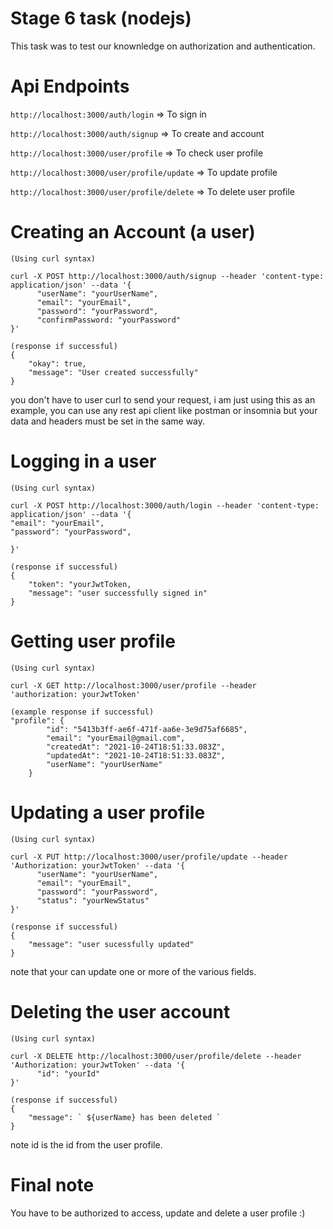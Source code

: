 # Stage 6 task (nodejs)

This task was to test our knownledge on authorization and authentication.

# Api Endpoints

`http://localhost:3000/auth/login` => To sign in

`http://localhost:3000/auth/signup` => To create and account

`http://localhost:3000/user/profile` => To check user profile

`http://localhost:3000/user/profile/update` => To update profile

`http://localhost:3000/user/profile/delete` => To delete user profile

# Creating an Account (a user)

```
(Using curl syntax)

curl -X POST http://localhost:3000/auth/signup --header 'content-type: application/json' --data '{
      "userName": "yourUserName",
      "email": "yourEmail",
      "password": "yourPassword",
      "confirmPassword: "yourPassword"
}'

(response if successful)
{
    "okay": true,
    "message": "User created successfully"
}
```

you don't have to user curl to send your request, i am just using this as an example, you can use any rest api client like postman or insomnia but your data and headers must be set in the same way.

# Logging in a user

```
(Using curl syntax)

curl -X POST http://localhost:3000/auth/login --header 'content-type: application/json' --data '{
"email": "yourEmail",
"password": "yourPassword",

}'

(response if successful)
{
    "token": "yourJwtToken,
    "message": "user successfully signed in"
}
```

# Getting user profile

```
(Using curl syntax)

curl -X GET http://localhost:3000/user/profile --header 'authorization: yourJwtToken'

(example response if successful)
"profile": {
        "id": "5413b3ff-ae6f-471f-aa6e-3e9d75af6685",
        "email": "yourEmail@gmail.com",
        "createdAt": "2021-10-24T18:51:33.083Z",
        "updatedAt": "2021-10-24T18:51:33.083Z",
        "userName": "yourUserName"
    }
```

# Updating a user profile

```
(Using curl syntax)

curl -X PUT http://localhost:3000/user/profile/update --header 'Authorization: yourJwtToken' --data '{
      "userName": "yourUserName",
      "email": "yourEmail",
      "password": "yourPassword",
      "status": "yourNewStatus"
}'

(response if successful)
{
    "message": "user sucessfully updated"
}
```

note that your can update one or more of the various fields.

# Deleting the user account

```
(Using curl syntax)

curl -X DELETE http://localhost:3000/user/profile/delete --header 'Authorization: yourJwtToken' --data '{
      "id": "yourId"
}'

(response if successful)
{
    "message": ` ${userName} has been deleted `
}
```

note id is the id from the user profile.

# Final note

You have to be authorized to access, update and delete a user profile :)
